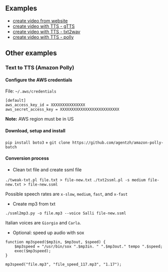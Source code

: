 ## Examples

- [create video from website](https://github.com/fabriziosalmi/any-to-mp4/tree/master/examples/create_movie_from_website)
- [create video with TTS - gTTS](https://github.com/fabriziosalmi/any-to-mp4/tree/master/examples/create_video_with_TTS_GoogleTTS)
- [create video with TTS - txt2wav](https://github.com/fabriziosalmi/any-to-mp4/tree/master/examples/create_video_with_TTS_txt2wav)
- [create video with TTS - polly](https://github.com/fabriziosalmi/any-to-mp4/tree/master/examples/long_txt_to_video_with_TTS_polly)

## Other examples

### Text to TTS (Amazon Polly)

#### Configure the AWS credentials 

File: `~/.aws/credentials`

```
[default]
aws_access_key_id = XXXXXXXXXXXXXXX
aws_secret_access_key = XXXXXXXXXXXXXXXXXXXXXXXXXX
```

**Note:** AWS region must be in US

#### Download, setup and install

`pip install boto3` + `git clone https://github.com/agentzh/amazon-polly-batch`

#### Conversion process

- Clean txt file and create ssml file

`./tweak-txt.pl file.txt > file-new.txt` `./txt2ssml.pl -s medium file-new.txt > file-new.ssml`

Possible speech rates are `x-slow`, `medium`, `fast`, and `x-fast`

- Create mp3 from txt

`./ssml2mp3.py -o file.mp3 --voice Salli file-new.ssml`

Italian voices are `Giorgio` and `Carla`.

- Optional: speed up audio with sox

```
function mp3speed($mp3in, $mp3out, $speed) {
    $mp3speed = "/usr/bin/sox ".$mp3in. " ".$mp3out." tempo ".$speed;
    exec($mp3speed);
}

mp3speed("file.mp3", "file_speed_117.mp3", "1.17");
```
